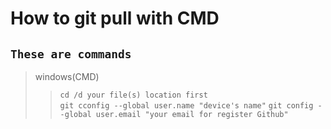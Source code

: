 # How to git pull with CMD
## ```These are commands``` 

> windows(CMD)
>> ```cd /d your file(s) location first```    
>> ```git cconfig --global user.name "device's name"``` 
>> ```git config --global user.email "your email for register Github"```    

